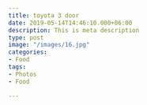 ```yaml
---
title: toyota 3 door
date: 2019-05-14T14:46:10.000+06:00
description: This is meta description
type: post
image: "/images/16.jpg"
categories:
- Food
tags:
- Photos
- Food

---
```

